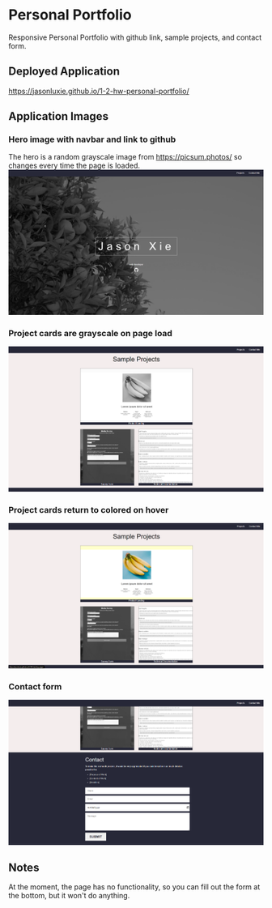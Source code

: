 # Personal Portfolio
Responsive Personal Portfolio with github link, sample projects, and contact form.

## Deployed Application
https://jasonluxie.github.io/1-2-hw-personal-portfolio/

## Application Images
### Hero image with navbar and link to github
The hero is a random grayscale image from https://picsum.photos/ so changes every time the page is loaded.
![Hero Image with Jason Xie and link to github](https://github.com/jasonluxie/1-2-hw-personal-portfolio/blob/main/assets/images/readme/1-hero.png)
### Project cards are grayscale on page load
![Projects Section with grayscale cards](https://github.com/jasonluxie/1-2-hw-personal-portfolio/blob/main/assets/images/readme/2-1-project.png)
### Project cards return to colored on hover
![Projects Section hovering first project](https://github.com/jasonluxie/1-2-hw-personal-portfolio/blob/main/assets/images/readme/2-2-project.png)
### Contact form
![Contact form section ](https://github.com/jasonluxie/1-2-hw-personal-portfolio/blob/main/assets/images/readme/3-form.png)

## Notes
At the moment, the page has no functionality, so you can fill out the form at the bottom, but it won't do anything. 
